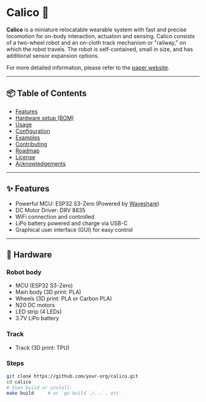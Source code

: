 # Calico 🤖

**Calico** is a miniature relocatable wearable system with fast and precise locomotion for on-body interaction, actuation and sensing. 
Calico consists of a two-wheel robot and an on-cloth track mechanism or "railway," on which the robot travels. 
The robot is self-contained, small in size, and has additional sensor expansion options. 

For more detailed information, please refer to the [paper website](https://smartlab.cs.umd.edu/publication/calico).

---

## 📦 Table of Contents

- [Features](#-features)  
- [Hardware setup (BOM)](#-Hardware)  
- [Usage](#-usage)  
- [Configuration](#-configuration)  
- [Examples](#-examples)  
- [Contributing](#-contributing)  
- [Roadmap](#-roadmap)  
- [License](#-license)  
- [Acknowledgements](#-acknowledgements)

---

## ✨ Features

- Powerful MCU: ESP32 S3-Zero (Powered by [Waveshare](https://www.waveshare.com/wiki/ESP32-S3-Zero)) 
- DC Motor Driver: DRV 8835
- WiFi connection and controlled
- LiPo battery powered and charge via USB-C
- Graphical user interface (GUI) for easy control

---

## 🔧 Hardware

### Robot body
- MCU (ESP32 S3-Zero)
- Main body (3D print: PLA)
- Wheels (3D print: PLA or Carbon PLA)
- N20 DC motors
- LED strip (4 LEDs)
- 3.7V LiPo battery

### Track
- Track (3D print: TPU)


### Steps  
```bash
git clone https://github.com/your-org/calico.git
cd calico
# then build or install:
make build     # or `go build ./...`, etc.
